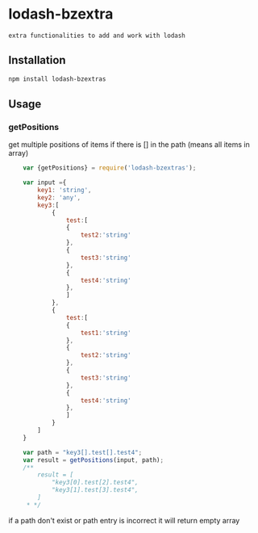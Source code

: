 # lodash-bzextra
    extra functionalities to add and work with lodash

## Installation

```bash
npm install lodash-bzextras
```

## Usage

### getPositions

get multiple positions of items if there is [] in the path (means all items in array)

```javaScript
    var {getPositions} = require('lodash-bzextras');

    var input ={
        key1: 'string',
        key2: 'any',
        key3:[
            {
                test:[
                {
                    test2:'string'
                },
                {
                    test3:'string'
                },
                {
                    test4:'string'
                },
                ]
            },
            {
                test:[
                {
                    test1:'string'
                },
                {
                    test2:'string'
                },
                {
                    test3:'string'
                },
                {
                    test4:'string'
                },
                ]
            }
        ]
    }

    var path = "key3[].test[].test4";
    var result = getPositions(input, path);
    /**
        result = [
            "key3[0].test[2].test4",
            "key3[1].test[3].test4",
        ]
     * */

```

if a path don't exist or path entry is incorrect it will return empty array

